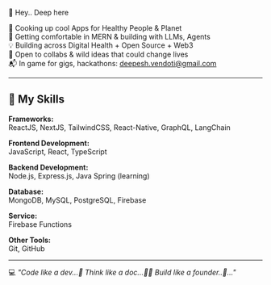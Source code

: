<!---
Deepesh-vendoti/Deepesh-vendoti is a ✨ special ✨ repository because its `README.md` (this file) appears on your GitHub profile.
You can click the Preview link to take a look at your changes.
--->
👋 Hey.. Deep here

👀 Cooking up cool Apps for Healthy People & Planet  
🌱 Getting comfortable in MERN & building with LLMs, Agents  
💡 Building across Digital Health + Open Source + Web3  
🤝 Open to collabs & wild ideas that could change lives  
📬 In game for gigs, hackathons: deepesh.vendoti@gmail.com

---

## 🚀 My Skills  

**Frameworks:**  
ReactJS, NextJS, TailwindCSS, React-Native, GraphQL, LangChain  

**Frontend Development:**  
JavaScript, React, TypeScript  

**Backend Development:**  
Node.js, Express.js, Java Spring (learning)  

**Database:**  
MongoDB, MySQL, PostgreSQL, Firebase  

**Service:**  
Firebase Functions  

**Other Tools:**  
Git, GitHub  

---

💻 *"Code like a dev...📄 Think like a doc...👨‍⚕️ Build like a founder..🚀..."*
